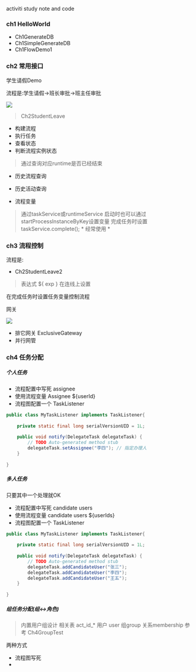 activiti study note and code

### ch1 HelloWorld

- Ch1GenerateDB
- Ch1SimpleGenerateDB
- Ch1FlowDemo1

### ch2 常用接口

学生请假Demo

流程是:学生请假->班长审批->班主任审批

![](http://p0mxf0bq6.bkt.clouddn.com/18-3-9/24680236.jpg)

> Ch2StudentLeave

- 构建流程
- 执行任务
- 查看状态
- 判断流程实例状态
> 通过查询对应runtime是否已经结束
- 历史流程查询
- 历史活动查询

- 流程变量
> 通过taskService或runtimeService
> 启动时也可以通过startProcessInstanceByKey设置变量
> 完成任务时设置 taskService.complete(); * 经常使用 *

### ch3 流程控制

流程是:

- Ch2StudentLeave2

> 表达式 ${ exp } 在连线上设置

在完成任务时设置任务变量控制流程

网关

![](http://p0mxf0bq6.bkt.clouddn.com/18-3-9/61829024.jpg)
- 排它网关 ExclusiveGateway
- 并行网管

### ch4 任务分配

##### 个人任务
- 流程配置中写死 assignee
- 使用流程变量   Assignee  ${userId}
- 流程图配置一个 TaskListener
```java
public class MyTaskListener implements TaskListener{
 
    private static final long serialVersionUID = 1L;
 
    public void notify(DelegateTask delegateTask) {
        // TODO Auto-generated method stub
        delegateTask.setAssignee("李四"); // 指定办理人
    }
 
}
```

##### 多人任务
只要其中一个处理就OK

- 流程配置中写死 candidate users
- 使用流程变量   candidate users ${userIds}
- 流程图配置一个 TaskListener
```java
public class MyTaskListener implements TaskListener{
 
    private static final long serialVersionUID = 1L;
 
    public void notify(DelegateTask delegateTask) {
        // TODO Auto-generated method stub
        delegateTask.addCandidateUser("张三");
        delegateTask.addCandidateUser("李四");
        delegateTask.addCandidateUser("王五");
    }
 
}
```

##### 组任务分配(组<->角色)

> 内置用户组设计
> 相关表 act_id_*
> 用户 user  组group 关系membership
> 参考 Ch4GroupTest

两种方式
- 流程图写死
- 